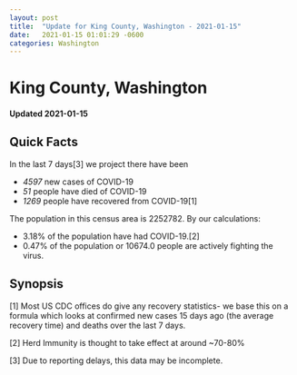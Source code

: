 ```yaml
---
layout: post
title:  "Update for King County, Washington - 2021-01-15"
date:   2021-01-15 01:01:29 -0600
categories: Washington
---
```


# King County, Washington
#### Updated 2021-01-15

## Quick Facts

In the last 7 days[3] we project there have been
- *4597* new cases of COVID-19
- *51* people have died of COVID-19
- *1269* people have recovered from COVID-19[1]

The population in this census area is 2252782. By our calculations:
- 3.18% of the population have had COVID-19.[2]
- 0.47% of the population or 10674.0 people are actively fighting the virus.

## Synopsis




[1] Most US CDC offices do give any recovery statistics- we base this on a formula which looks at confirmed new cases
15 days ago (the average recovery time) and deaths over the last 7 days.

[2] Herd Immunity is thought to take effect at around ~70-80%

[3] Due to reporting delays, this data may be incomplete.
 
    